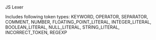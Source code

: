 JS Lexer

Includes following token types:
    KEYWORD,
    OPERATOR,
    SEPARATOR,
    COMMENT,
    NUMBER,
    FLOATING_POINT_LITERAL,
    INTEGER_LITERAL,
    BOOLEAN_LITERAL,
    NULL_LITERAL,
    STRING_LITERAL,
    INCORRECT_TOKEN,
    REGEXP

